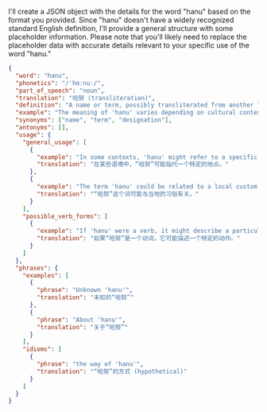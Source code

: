 I'll create a JSON object with the details for the word "hanu" based on the format you provided. Since "hanu" doesn't have a widely recognized standard English definition, I'll provide a general structure with some placeholder information. Please note that you'll likely need to replace the placeholder data with accurate details relevant to your specific use of the word "hanu."

```json
{
  "word": "hanu",
  "phonetics": "/ˈhɑːnuː/",
  "part_of_speech": "noun",
  "translation": "哈努 (transliteration)",
  "definition": "A name or term, possibly transliterated from another language. Specific meaning depends on context.",
  "example": "The meaning of 'hanu' varies depending on cultural context.",
  "synonyms": ["name", "term", "designation"],
  "antonyms": [],
  "usage": {
    "general_usage": [
      {
        "example": "In some contexts, 'hanu' might refer to a specific place.",
        "translation": "在某些语境中，“哈努”可能指代一个特定的地点。"
      },
      {
        "example": "The term 'hanu' could be related to a local custom.",
        "translation": "“哈努”这个词可能与当地的习俗有关。"
      }
    ],
    "possible_verb_forms": [
      {
        "example": "If 'hanu' were a verb, it might describe a particular action.",
        "translation": "如果“哈努”是一个动词，它可能描述一个特定的动作。"
      }
    ]
  },
  "phrases": {
    "examples": [
      {
        "phrase": "Unknown 'hanu'",
        "translation": "未知的“哈努”"
      },
      {
        "phrase": "About 'hanu'",
        "translation": "关于“哈努”"
      }
    ],
    "idioms": [
      {
        "phrase": "the way of 'hanu'",
        "translation": "“哈努”的方式 (hypothetical)"
      }
    ]
  }
}
``` 